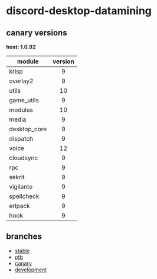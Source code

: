 # discord-desktop-datamining

## canary versions

**host: 1.0.92**

| module | version |
| ------ | :-----: |
| krisp | 9 |
| overlay2 | 9 |
| utils | 10 |
| game_utils | 9 |
| modules | 10 |
| media | 9 |
| desktop_core | 9 |
| dispatch | 9 |
| voice | 12 |
| cloudsync | 9 |
| rpc | 9 |
| sekrit | 9 |
| vigilante | 9 |
| spellcheck | 9 |
| erlpack | 9 |
| hook | 9 |

## branches

- [stable](https://github.com/OpenAsar/discord-desktop-datamining/tree/stable)
- [ptb](https://github.com/OpenAsar/discord-desktop-datamining/tree/ptb)
- [canary](https://github.com/OpenAsar/discord-desktop-datamining/tree/canary)
- [development](https://github.com/OpenAsar/discord-desktop-datamining/tree/development)